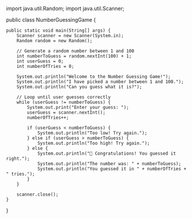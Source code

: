 import java.util.Random;
import java.util.Scanner;

public class NumberGuessingGame {

    public static void main(String[] args) {
        Scanner scanner = new Scanner(System.in);
        Random random = new Random();

        // Generate a random number between 1 and 100
        int numberToGuess = random.nextInt(100) + 1;
        int userGuess = 0;
        int numberOfTries = 0;

        System.out.println("Welcome to the Number Guessing Game!");
        System.out.println("I have picked a number between 1 and 100.");
        System.out.println("Can you guess what it is?");

        // Loop until user guesses correctly
        while (userGuess != numberToGuess) {
            System.out.print("Enter your guess: ");
            userGuess = scanner.nextInt();
            numberOfTries++;

            if (userGuess < numberToGuess) {
                System.out.println("Too low! Try again.");
            } else if (userGuess > numberToGuess) {
                System.out.println("Too high! Try again.");
            } else {
                System.out.println("🎉 Congratulations! You guessed it right.");
                System.out.println("The number was: " + numberToGuess);
                System.out.println("You guessed it in " + numberOfTries + " tries.");
            }
        }

        scanner.close();
    }
}
